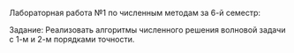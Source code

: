 Лабораторная работа №1 по численным методам за 6-й семестр:

Задание: Реализовать алгоритмы численного решения волновой задачи с 1-м и 2-м порядками точности.
